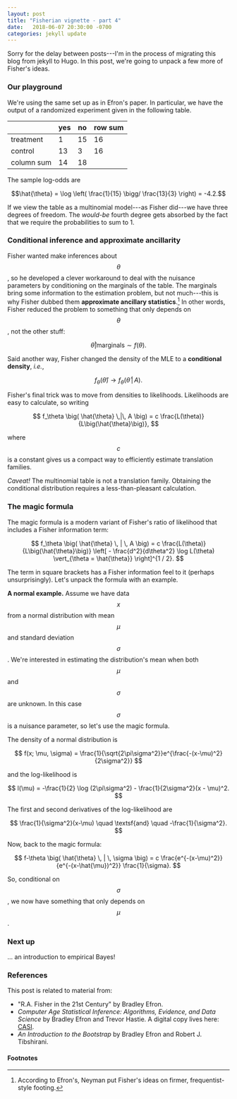 ```yaml
---
layout: post
title: "Fisherian vignette - part 4"
date:   2018-06-07 20:30:00 -0700
categories: jekyll update
---
```

Sorry for the delay between posts---I'm in the process of migrating this blog from jekyll
to Hugo. In this post, we're going to unpack a few more of Fisher's ideas.

### Our playground

We're using the same set up as in Efron's paper. In particular, we have the output of
a randomized experiment given in the following table.

|            | yes  | no   | row sum |
| ---------- | ---- | ---- | ------- |
| treatment  |  1   |  15  | 16      |
| control    | 13   |   3  | 16      |
| column sum | 14   |  18  |         |

The sample log-odds are

$$\hat{\theta} = \log \left( \frac{1}{15} \bigg/ \frac{13}{3} \right) = -4.2.$$

If we view
the table as a multinomial model---as Fisher did---we have three degrees of freedom.
The *would-be* fourth degree gets absorbed by the fact that we require the probabilities
to sum to 1.

### Conditional inference and approximate ancillarity

Fisher wanted make inferences about $$\theta$$, so he developed a clever workaround to
deal with the nuisance parameters by conditioning on the marginals of the table. The
marginals bring some information to the estimation problem, but not much---this is why
Fisher dubbed them **approximate ancillary statistics**.[^1] In other words, Fisher
reduced the problem to something that only depends on $$\theta$$, not the other stuff:

$$
\hat{\theta} | \textsf{marginals} \sim f(\theta).
$$

Said another way, Fisher changed the density of the MLE to a **conditional density**,
*i.e.*,

$$
f_\theta \big( \hat{\theta} \big) \to f_\theta \big( \hat{\theta} \, | \, A \big).
$$

Fisher's final trick was to move from densities to likelihoods. Likelihoods are easy
to calculate, so writing

$$
f_\theta \big( \hat{\theta} \,|\, A \big) = c \frac{L(\theta)}{L\big(\hat{\theta}\big)},
$$

where $$c$$ is a constant gives us a compact way to efficiently estimate translation
families.

*Caveat!* The multinomial table is not a translation family. Obtaining the conditional
distribution requires a less-than-pleasant calculation.

### The magic formula

The magic formula is a modern variant of Fisher's ratio of likelihood that includes a
Fisher information term:

$$
f_\theta \big( \hat{\theta} \, | \, A \big) = c \frac{L(\theta)}{L\big(\hat{\theta}\big)}
      \left[ - \frac{d^2}{d\theta^2} \log L(\theta) \vert_{\theta = \hat{\theta}}
      \right]^{1 / 2}.
$$

The term in square brackets has a Fisher information feel to it (perhaps unsurprisingly).
Let's unpack the formula with an example.

**A normal example.**
Assume we have data $$x$$ from a normal distribution with mean $$\mu$$ and
standard deviation $$\sigma$$. We're interested in estimating the distribution's mean when
both $$\mu$$ and $$\sigma$$ are unknown. In this case $$\sigma$$ is a nuisance parameter, so
let's use the magic formula.

The density of a normal distribution is

$$
f(x; \mu, \sigma) = \frac{1}{\sqrt{2\pi\sigma^2}}e^{\frac{-(x-\mu)^2}{2\sigma^2}}
$$

and the log-likelihood is

$$
l(\mu) = -\frac{1}{2} \log (2\pi\sigma^2) - \frac{1}{2\sigma^2}(x - \mu)^2.
$$

The first and second derivatives of the log-likelihood are

$$
\frac{1}{\sigma^2}(x-\mu) \quad \textsf{and} \quad -\frac{1}{\sigma^2}.
$$

Now, back to the magic formula:

$$
f-\theta \big( \hat{\theta} \, | \, \sigma \big) =
      c \frac{e^{-(x-\mu)^2}}{e^{-(x-\hat{\mu})^2}} \frac{1}{\sigma}.
$$

So, conditional on $$\sigma$$, we now have something that only depends on $$\mu$$.

### Next up

... an introduction to empirical Bayes!

### References

This post is related to material from:

* "R.A. Fisher in the 21st Century" by Bradley Efron.
* *Computer Age Statistical Inference: Algorithms, Evidence, and Data Science* by
  Bradley Efron and Trevor Hastie. A digital copy lives here: [CASI][casi-book].
* *An Introduction to the Bootstrap* by Bradley Efron and Robert J. Tibshirani.

[be-fisher]: https://projecteuclid.org/euclid.ss/1028905930
[casi-book]: http://web.stanford.edu/~hastie/CASI/
[rad1-post]: /jekyll/update/2018/03/04/rademacher.html

#### Footnotes

[^1]: According to Efron's, Neyman put Fisher's ideas on firmer, frequentist-style
      footing.
